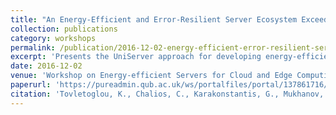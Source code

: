 ```yaml
---
title: "An Energy-Efficient and Error-Resilient Server Ecosystem Exceeding Conservative Scaling Limits"
collection: publications
category: workshops
permalink: /publication/2016-12-02-energy-efficient-error-resilient-server-ecosystem
excerpt: 'Presents the UniServer approach for developing energy-efficient micro-servers that exceed conservative scaling boundaries through novel mechanisms across all design stack layers, including hardware heterogeneity exploitation and fault tolerance enhancement.'
date: 2016-12-02
venue: 'Workshop on Energy-efficient Servers for Cloud and Edge Computing (EnESCE 2017)'
paperurl: 'https://pureadmin.qub.ac.uk/ws/portalfiles/portal/137861716/ENeSCE_2017_paper_8.pdf'
citation: 'Tovletoglou, K., Chalios, C., Karakonstantis, G., Mukhanov, L., Vandierendonck, H., Nikolopoulos, D., Koutsovasilis, P., Maroudas, M., Antonopoulos, C., Kalogirou, C., Bellas, N., Lalis, S., Rafique, M. M., Venugopal, S., Prat-Perez, A., Diavastos, A., Hadjilambrou, Z., Nikolaou, P., Sazeides, Y., Trancoso, P., Papadimitriou, G., Kaliorakis, M., Chatzidimitriou, A., & Gizopoulos, D. (2016). &quot;An Energy-Efficient and Error-Resilient Server Ecosystem Exceeding Conservative Scaling Limits.&quot; In <i>Workshop on Energy-efficient Servers for Cloud and Edge Computing 2017</i>.'
---
```

